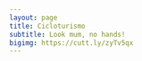 ```yaml
---
layout: page
title: Cicloturismo
subtitle: Look mum, no hands!
bigimg: https://cutt.ly/zyTv5qx 
---
```

<head>
<!--  <style> table.example-table { border-spacing: 0px; border-collapse: separate; } </style>  -->

<!--<style>
table {
  border-collapse: collapse;
}

table, td, th {
  border: 3px solid black;
  horizontal-align: middle;;
}
</style>-->
<style>
a:link {
  color: inherit;
  background-color: transparent;
  text-decoration: none;
}
a:visited {
  color: inherit;
  background-color: transparent;
  text-decoration: none;
}
a:hover {
  color: inherit;
  background-color: transparent;
  text-decoration: underline;
}
a:active {
  color: inherit;
  background-color: transparent;
  text-decoration: underline;
}
</style>
</head>

<body>
    <div id="miniature"></div>

<script type="text/javascript" src="photo_array.js">  </script>
<script type="text/javascript" src="track_array.js">  </script>
<!--

<script>
    var html_cmd;
    
    html_cmd= "<font size='2'><table class='example-table' style='width:100%' border=0>";
    for (var i = track_filename.length - 3; i >=0 ; i--)
    {        
        if (i % 3 == 0)
        {
            html_cmd += "<tr>"
        }
    
        html_cmd += "<td align='center'>"
        if (image_array[i].length != 0 && !image_array[i][0].includes("youtu"))
        {
            html_cmd += "<a href='./tracks.html?map_index=" + i + "'><img src='" 
            html_cmd+= image_array[i][0] + "' width=250 height=auto title='" + track_filename[i][0][1] + "'></a>"
            html_cmd += "<figcaption><b>" + track_filename[i][0][1] + "</b></figcaption>";
        }
        else
        {
            html_cmd += "<a href='./tracks.html?map_index=" + i + "'><img src='https://michelesanges.github.io/img/bike_start.png'" 
            html_cmd +=  " width=200 height=auto title='" + track_filename[i][0][1] + "'></a>"
            html_cmd += "<figcaption><b>" + track_filename[i][0][1] + "</b></figcaption>";
        }
        html_cmd += "</td>"
        
        if (i % 3 == 1)
        {
            html_cmd += "</tr>"
        }           
    }
    html_cmd+="</table>"
    
    document.getElementById("miniature").innerHTML=html_cmd;
</script>
-->


<script>
    var html_cmd = "";
    
    for (var i = track_filename.length - 3; i >=0 ; i--)
    {   
        html_cmd+="<div class='square bg' style='background-image: url(" + image_array[i][0] + "'>"
        html_cmd+="<div class='content'>"
        html_cmd+="<div class='table'>"
        html_cmd+="<div class='table-cell'>"
        html_cmd+= "<a href='./tracks.html?map_index=" + i + "'><font size='4'>" + track_filename[i][0][1] + "</font></a>";
        html_cmd+="</div>"
        html_cmd+="</div>"
        html_cmd+="</div>"
        html_cmd+="</div>"
    }
    
    document.getElementById("miniature").innerHTML=html_cmd;
    
    console.log(i + html_cmd + "\n");
</script>

 
    

<!-- END OF LAYOUT, following juts for the demo -->
